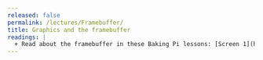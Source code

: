 ```yaml
---
released: false
permalink: /lectures/Framebuffer/
title: Graphics and the framebuffer
readings: |
  + Read about the framebuffer in these Baking Pi lessons: [Screen 1](http://www.cl.cam.ac.uk/projects/raspberrypi/tutorials/os/screen01.html), [Screen 2](http://www.cl.cam.ac.uk/projects/raspberrypi/tutorials/os/screen02.html), [Screen 3](http://www.cl.cam.ac.uk/projects/raspberrypi/tutorials/os/screen03.html), [Screen 4](http://www.cl.cam.ac.uk/projects/raspberrypi/tutorials/os/screen04.html).
---
```

